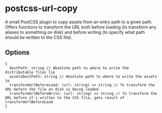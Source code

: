 # postcss-url-copy

A small PostCSS plugin to copy assets from an entry path to a given path. Offers functions to transform the URL both before
loading (to transform any aliases to something on disk) and before writing (to specify what path should be written to
the CSS file).

## Options

```
{
  destPath: string // Absolute path to where to write the distributable files lie
  assetsDestPath: string // Absolute path to where to write the assets to
  transformUrlBeforeLoad: (url: string) => string // To transform the URL before the file on disk is being loaded
  transformUrlBeforeWrite: (url: string) => string // To transform the URL before it's written to the CSS file, gets result of transformUrlBeforeLoad
}
```
